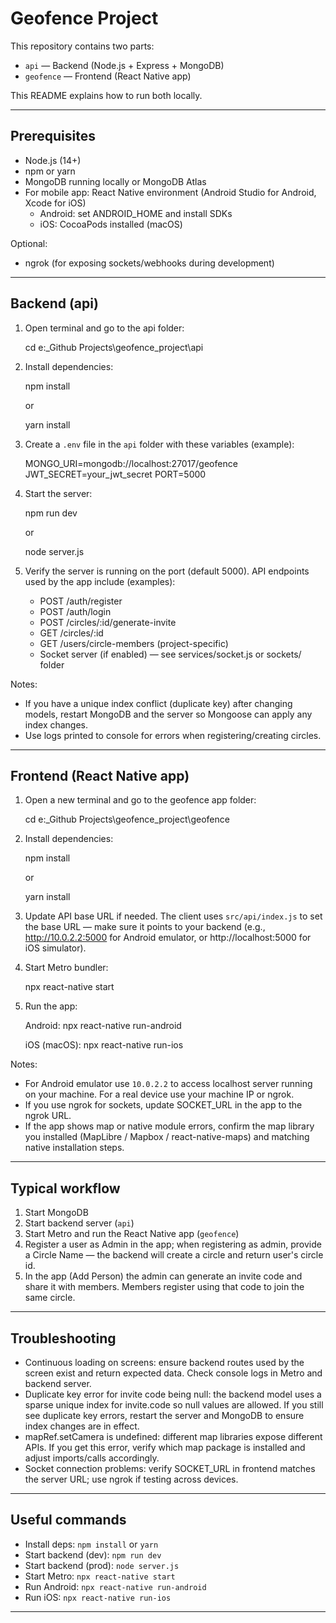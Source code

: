 # Geofence Project

This repository contains two parts:
- `api` — Backend (Node.js + Express + MongoDB)
- `geofence` — Frontend (React Native app)

This README explains how to run both locally.

----

## Prerequisites
- Node.js (14+)
- npm or yarn
- MongoDB running locally or MongoDB Atlas
- For mobile app: React Native environment (Android Studio for Android, Xcode for iOS)
  - Android: set ANDROID_HOME and install SDKs
  - iOS: CocoaPods installed (macOS)

Optional:
- ngrok (for exposing sockets/webhooks during development)

----

## Backend (api)

1. Open terminal and go to the api folder:

   cd e:\_Github Projects\geofence_project\api

2. Install dependencies:

   npm install
   
   or

   yarn install

3. Create a `.env` file in the `api` folder with these variables (example):

   MONGO_URI=mongodb://localhost:27017/geofence
   JWT_SECRET=your_jwt_secret
   PORT=5000

4. Start the server:

   npm run dev
   
   or

   node server.js

5. Verify the server is running on the port (default 5000). API endpoints used by the app include (examples):
   - POST /auth/register
   - POST /auth/login
   - POST /circles/:id/generate-invite
   - GET /circles/:id
   - GET /users/circle-members (project-specific)
   - Socket server (if enabled) — see services/socket.js or sockets/ folder

Notes:
- If you have a unique index conflict (duplicate key) after changing models, restart MongoDB and the server so Mongoose can apply any index changes.
- Use logs printed to console for errors when registering/creating circles.

----

## Frontend (React Native app)

1. Open a new terminal and go to the geofence app folder:

   cd e:\_Github Projects\geofence_project\geofence

2. Install dependencies:

   npm install
   
   or

   yarn install

3. Update API base URL if needed. The client uses `src/api/index.js` to set the base URL — make sure it points to your backend (e.g., http://10.0.2.2:5000 for Android emulator, or http://localhost:5000 for iOS simulator).

4. Start Metro bundler:

   npx react-native start

5. Run the app:

   Android:
   npx react-native run-android

   iOS (macOS):
   npx react-native run-ios

Notes:
- For Android emulator use `10.0.2.2` to access localhost server running on your machine. For a real device use your machine IP or ngrok.
- If you use ngrok for sockets, update SOCKET_URL in the app to the ngrok URL.
- If the app shows map or native module errors, confirm the map library you installed (MapLibre / Mapbox / react-native-maps) and matching native installation steps.

----

## Typical workflow
1. Start MongoDB
2. Start backend server (`api`)
3. Start Metro and run the React Native app (`geofence`)
4. Register a user as Admin in the app; when registering as admin, provide a Circle Name — the backend will create a circle and return user's circle id.
5. In the app (Add Person) the admin can generate an invite code and share it with members. Members register using that code to join the same circle.

----

## Troubleshooting
- Continuous loading on screens: ensure backend routes used by the screen exist and return expected data. Check console logs in Metro and backend server.
- Duplicate key error for invite code being null: the backend model uses a sparse unique index for invite.code so null values are allowed. If you still see duplicate key errors, restart the server and MongoDB to ensure index changes are in effect.
- mapRef.setCamera is undefined: different map libraries expose different APIs. If you get this error, verify which map package is installed and adjust imports/calls accordingly.
- Socket connection problems: verify SOCKET_URL in frontend matches the server URL; use ngrok if testing across devices.

----

## Useful commands
- Install deps: `npm install` or `yarn`
- Start backend (dev): `npm run dev`
- Start backend (prod): `node server.js`
- Start Metro: `npx react-native start`
- Run Android: `npx react-native run-android`
- Run iOS: `npx react-native run-ios`

----

